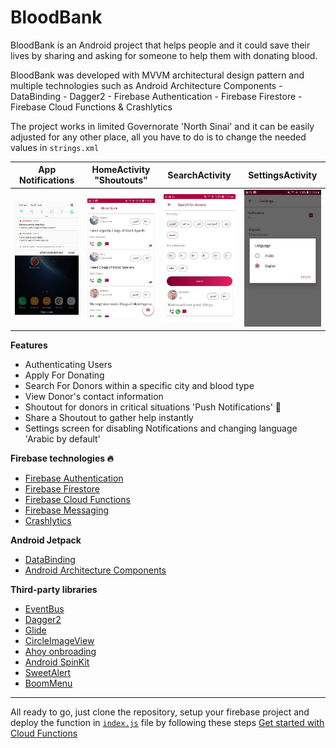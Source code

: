 # BloodBank
BloodBank is an Android project that helps people and it could save their lives by sharing and asking for someone to help them with donating blood.

BloodBank was developed with MVVM architectural design pattern and multiple technologies such as Android Architecture Components - DataBinding - Dagger2 - Firebase Authentication - Firebase Firestore - Firebase Cloud Functions & Crashlytics

The project works in limited Governorate 'North Sinai' and it can be easily adjusted for any other place, all you have to do is to change the needed values in `strings.xml`

| App Notifications  |HomeActivity "Shoutouts"| SearchActivity | SettingsActivity |
| ------------- |--------------| ------------- |------------- |
| ![App Notifications](https://github.com/AbduallahAtta/BloodBank/blob/master/screenshots/app%20notifications.jpg)| ![HomeActivity "Shoutouts"](https://github.com/AbduallahAtta/BloodBank/blob/master/screenshots/home.jpg)| ![SearchActivity](https://github.com/AbduallahAtta/BloodBank/blob/master/screenshots/search.jpg)| ![SettingsActivity](https://github.com/AbduallahAtta/BloodBank/blob/master/screenshots/settings.jpg)

**Features** 
* Authenticating Users
* Apply For Donating
* Search For Donors within a specific city and blood type
* View Donor's contact information 
* Shoutout for donors in critical situations 'Push Notifications' 📯
* Share a Shoutout to gather help instantly
* Settings screen for disabling Notifications and changing language 'Arabic by default'

**Firebase technologies 🔥**
* [Firebase Authentication](https://firebase.google.com/products/auth/)
* [Firebase Firestore](https://firebase.google.com/products/firestore/)
* [Firebase Cloud Functions](https://firebase.google.com/products/functions/)
* [Firebase Messaging](https://firebase.google.com/docs/cloud-messaging)
* [Crashlytics](https://firebase.google.com/docs/crashlytics)

**Android Jetpack**
* [DataBinding](https://developer.android.com/topic/libraries/data-binding)
* [Android Architecture Components](https://developer.android.com/topic/libraries/architecture/)

**Third-party libraries**
* [EventBus](http://greenrobot.org/eventbus/)
* [Dagger2](https://github.com/google/dagger)
* [Glide](https://github.com/bumptech/glide)
* [CircleImageView](https://github.com/hdodenhof/CircleImageView)
* [Ahoy onbroading](https://github.com/codemybrainsout/ahoy-onboarding)
* [Android SpinKit](https://github.com/ybq/Android-SpinKit)
* [SweetAlert](https://mvnrepository.com/artifact/com.github.f0ris.sweetalert/library/1.5.1)
* [BoomMenu](https://github.com/Nightonke/BoomMenu)

-----

All ready to go, just clone the repository, setup your firebase project and deploy the function in [`index.js`](https://github.com/AbduallahAtta/BloodBank/blob/master/index.js) file by following these steps [Get started with Cloud Functions](https://firebase.google.com/docs/functions/get-started)
